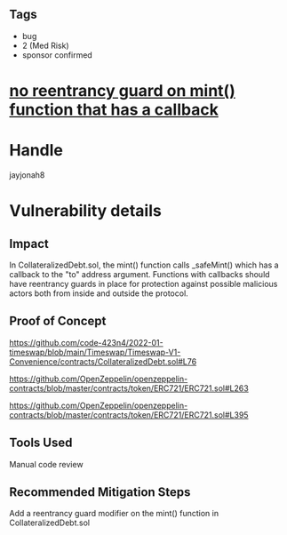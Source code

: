 ## Tags

- bug
- 2 (Med Risk)
- sponsor confirmed

# [no reentrancy guard on mint() function that has a callback ](https://github.com/code-423n4/2022-01-timeswap-findings/issues/43) 

# Handle

jayjonah8


# Vulnerability details

## Impact
In CollateralizedDebt.sol, the mint() function calls _safeMint() which has a callback to the "to" address argument.  Functions with callbacks should have reentrancy guards in place for protection against possible malicious actors both from inside and outside the protocol.  

## Proof of Concept
https://github.com/code-423n4/2022-01-timeswap/blob/main/Timeswap/Timeswap-V1-Convenience/contracts/CollateralizedDebt.sol#L76

https://github.com/OpenZeppelin/openzeppelin-contracts/blob/master/contracts/token/ERC721/ERC721.sol#L263

https://github.com/OpenZeppelin/openzeppelin-contracts/blob/master/contracts/token/ERC721/ERC721.sol#L395

## Tools Used
Manual code review 

## Recommended Mitigation Steps
Add a reentrancy guard modifier on the mint() function in CollateralizedDebt.sol 

